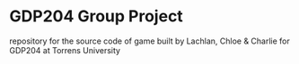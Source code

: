 # GDP204 Group Project
 repository for the source code of game built by Lachlan, Chloe & Charlie for GDP204 at Torrens University
